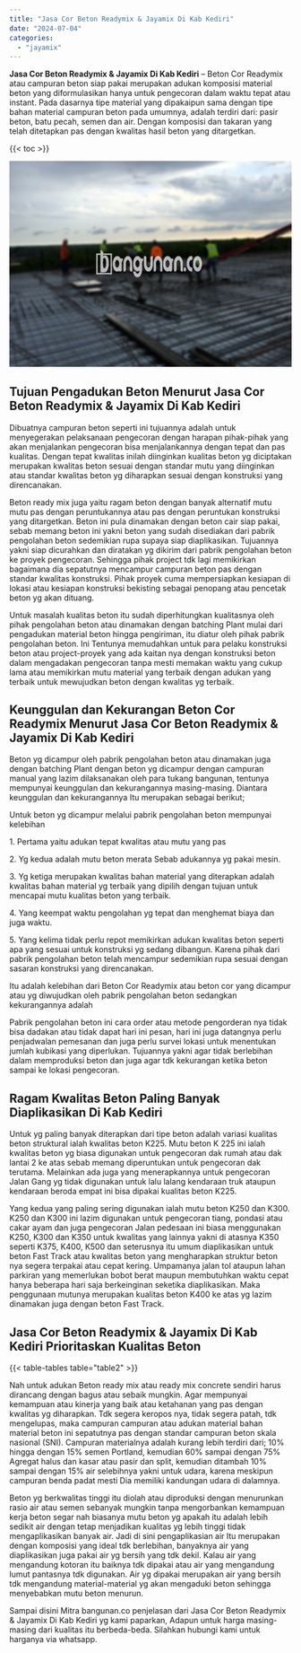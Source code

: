 ```yaml
---
title: "Jasa Cor Beton Readymix & Jayamix Di Kab Kediri"
date: "2024-07-04"
categories: 
  - "jayamix"
---
```


**Jasa Cor Beton Readymix & Jayamix Di Kab Kediri** – Beton Cor Readymix atau campuran beton siap pakai merupakan adukan komposisi material beton yang diformulasikan hanya untuk pengecoran dalam waktu tepat atau instant. Pada dasarnya tipe material yang dipakaipun sama dengan tipe bahan material campuran beton pada umumnya, adalah terdiri dari: pasir beton, batu pecah, semen dan air. Dengan komposisi dan takaran yang telah ditetapkan pas dengan kwalitas hasil beton yang ditargetkan.

{{< toc >}}

![Jasa Cor Beton Readymix & Jayamix Di Kab Kediri](/images/jasa-cor-readymix-38.png)

## Tujuan Pengadukan Beton Menurut Jasa Cor Beton Readymix & Jayamix Di Kab Kediri

Dibuatnya campuran beton seperti ini tujuannya adalah untuk menyegerakan pelaksanaan pengecoran dengan harapan pihak-pihak yang akan menjalankan pengecoran bisa menjalankannya dengan tepat dan pas kualitas. Dengan tepat kwalitas inilah diinginkan kualitas beton yg diciptakan merupakan kwalitas beton sesuai dengan standar mutu yang diinginkan atau standar kwalitas beton yg diharapkan sesuai dengan konstruksi yang direncanakan.

Beton ready mix juga yaitu ragam beton dengan banyak alternatif mutu mutu pas dengan peruntukannya atau pas dengan peruntukan konstruksi yang ditargetkan. Beton ini pula dinamakan dengan beton cair siap pakai, sebab memang beton ini yakni beton yang sudah disediakan dari pabrik pengolahan beton sedemikian rupa supaya siap diaplikasikan. Tujuannya yakni siap dicurahkan dan diratakan yg dikirim dari pabrik pengolahan beton ke proyek pengecoran. Sehingga pihak project tdk lagi memikirkan bagaimana dia sepatutnya mencampur campuran beton pas dengan standar kwalitas konstruksi. Pihak proyek cuma mempersiapkan kesiapan di lokasi atau kesiapan konstruksi bekisting sebagai penopang atau pencetak beton yg akan dituang.

Untuk masalah kualitas beton itu sudah diperhitungkan kualitasnya oleh pihak pengolahan beton atau dinamakan dengan batching Plant mulai dari pengadukan material beton hingga pengiriman, itu diatur oleh pihak pabrik pengolahan beton. Ini Tentunya memudahkan untuk para pelaku konstruksi beton atau project-proyek yang ada kaitan nya dengan konstruksi beton dalam mengadakan pengecoran tanpa mesti memakan waktu yang cukup lama atau memikirkan mutu material yang terbaik dengan adukan yang terbaik untuk mewujudkan beton dengan kwalitas yg terbaik.

## Keunggulan dan Kekurangan Beton Cor Readymix Menurut Jasa Cor Beton Readymix & Jayamix Di Kab Kediri

Beton yg dicampur oleh pabrik pengolahan beton atau dinamakan juga dengan batching Plant dengan beton yg dicampur dengan campuran manual yang lazim dilaksanakan oleh para tukang bangunan, tentunya mempunyai keunggulan dan kekurangannya masing-masing. Diantara keunggulan dan kekurangannya Itu merupakan sebagai berikut;

Untuk beton yg dicampur melalui pabrik pengolahan beton mempunyai kelebihan

1\. Pertama yaitu adukan tepat kwalitas atau mutu yang pas

2\. Yg kedua adalah mutu beton merata Sebab adukannya yg pakai mesin.

3\. Yg ketiga merupakan kwalitas bahan material yang diterapkan adalah kwalitas bahan material yg terbaik yang dipilih dengan tujuan untuk mencapai mutu kualitas beton yang terbaik.

4\. Yang keempat waktu pengolahan yg tepat dan menghemat biaya dan juga waktu.

5\. Yang kelima tidak perlu repot memikirkan adukan kwalitas beton seperti apa yang sesuai untuk konstruksi yg sedang dibangun. Karena pihak dari pabrik pengolahan beton telah mencampur sedemikian rupa sesuai dengan sasaran konstruksi yang direncanakan.

Itu adalah kelebihan dari Beton Cor Readymix atau beton cor yang dicampur atau yg diwujudkan oleh pabrik pengolahan beton sedangkan kekurangannya adalah

Pabrik pengolahan beton ini cara order atau metode pengorderan nya tidak bisa dadakan atau tidak dapat hari ini pesan, hari ini juga datangnya perlu penjadwalan pemesanan dan juga perlu survei lokasi untuk menentukan jumlah kubikasi yang diperlukan. Tujuannya yakni agar tidak berlebihan dalam memproduksi beton dan juga agar tdk kekurangan ketika beton sampai ke lokasi pengecoran.

## Ragam Kwalitas Beton Paling Banyak Diaplikasikan Di Kab Kediri

Untuk yg paling banyak diterapkan dari tipe beton adalah variasi kualitas beton struktural ialah kwalitas beton K225. Mutu beton K 225 ini ialah kwalitas beton yg biasa digunakan untuk pengecoran dak rumah atau dak lantai 2 ke atas sebab memang diperuntukan untuk pengecoran dak terutama. Melainkan ada juga yang menerapkannya untuk pengecoran Jalan Gang yg tidak digunakan untuk lalu lalang kendaraan truk ataupun kendaraan beroda empat ini bisa dipakai kualitas beton K225.

Yang kedua yang paling sering digunakan ialah mutu beton K250 dan K300. K250 dan K300 ini lazim digunakan untuk pengecoran tiang, pondasi atau cakar ayam dan juga pengecoran Jalan pedesaan ini biasa menggunakan K250, K300 dan K350 untuk kwalitas yang lainnya yakni di atasnya K350 seperti K375, K400, K500 dan seterusnya itu umum diaplikasikan untuk beton Fast Track atau kwalitas beton yang mengharapkan struktur beton nya segera terpakai atau cepat kering. Umpamanya jalan tol ataupun lahan parkiran yang memerlukan bobot berat maupun membutuhkan waktu cepat hanya beberapa hari saja berkeinginan seketika diaplikasikan. Maka penggunaan mutunya merupakan kualitas beton K400 ke atas yg lazim dinamakan juga dengan beton Fast Track.

## Jasa Cor Beton Readymix & Jayamix Di Kab Kediri Prioritaskan Kualitas Beton

{{< table-tables table="table2" >}}

Nah untuk adukan Beton ready mix atau ready mix concrete sendiri harus dirancang dengan bagus atau sebaik mungkin. Agar mempunyai kemampuan atau kinerja yang baik atau ketahanan yang pas dengan kwalitas yg diharapkan. Tdk segera keropos nya, tidak segera patah, tdk mengelupas, maka campuran campuran atau adukan material bahan material beton ini sepatutnya pas dengan standar campuran beton skala nasional (SNI). Campuran materialnya adalah kurang lebih terdiri dari; 10% hingga dengan 15% semen Portland, kemudian 60% sampai dengan 75% Agregat halus dan kasar atau pasir dan split, kemudian ditambah 10% sampai dengan 15% air selebihnya yakni untuk udara, karena meskipun campuran benda padat mesti Dia memiliki kandungan udara di dalamnya.

Beton yg berkwalitas tinggi itu diolah atau diproduksi dengan menurunkan rasio air atau semen sebanyak mungkin tanpa mengorbankan kemampuan kerja beton segar nah biasanya mutu beton yg apakah itu adalah lebih sedikit air dengan tetap menjadikan kualitas yg lebih tinggi tidak mengaplikasikan banyak air. Jadi di sini pengaplikasian air Itu merupakan dengan komposisi yang ideal tdk berlebihan, banyaknya air yang diaplikasikan juga pakai air yg bersih yang tdk dekil. Kalau air yang mengandung kotoran itu baiknya tdk dipakai atau air yang mengandung lumut pantasnya tdk digunakan. Air yg dipakai merupakan air yang bersih tdk mengandung material-material yg akan mengaduki beton sehingga menyebabkan mutu beton menurun.

Sampai disini Mitra bangunan.co penjelasan dari Jasa Cor Beton Readymix & Jayamix Di Kab Kediri yg kami paparkan, Adapun untuk harga masing-masing dari kualitas itu berbeda-beda. Silahkan hubungi kami untuk harganya via whatsapp.

